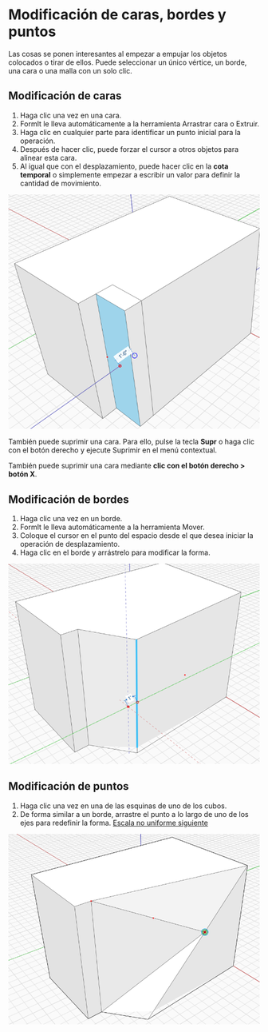 # Modificación de caras, bordes y puntos

Las cosas se ponen interesantes al empezar a empujar los objetos colocados o tirar de ellos. Puede seleccionar un único vértice, un borde, una cara o una malla con un solo clic.

## Modificación de caras

1. Haga clic una vez en una cara.
2. FormIt le lleva automáticamente a la herramienta Arrastrar cara o Extruir.
3. Haga clic en cualquier parte para identificar un punto inicial para la operación.
4. Después de hacer clic, puede forzar el cursor a otros objetos para alinear esta cara.
5. Al igual que con el desplazamiento, puede hacer clic en la **cota temporal** o simplemente empezar a escribir un valor para definir la cantidad de movimiento.

<img src="../.gitbook/assets/modify.png" alt="" data-size="original">

También puede suprimir una cara. Para ello, pulse la tecla **Supr** o haga clic con el botón derecho y ejecute Suprimir en el menú contextual.

También puede suprimir una cara mediante **clic con el botón derecho > botón X**.

## Modificación de bordes

1. Haga clic una vez en un borde.
2. FormIt le lleva automáticamente a la herramienta Mover.
3. Coloque el cursor en el punto del espacio desde el que desea iniciar la operación de desplazamiento.
4. Haga clic en el borde y arrástrelo para modificar la forma.

![](../.gitbook/assets/modify2.png)

## Modificación de puntos

1. Haga clic una vez en una de las esquinas de uno de los cubos.
2. De forma similar a un borde, arrastre el punto a lo largo de uno de los ejes para redefinir la forma. [Escala no uniforme siguiente](broken-reference)

![](<../.gitbook/assets/modify3 (1).png>)
